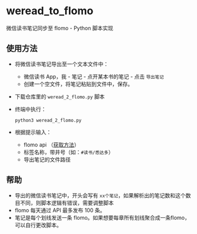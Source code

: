 # weread_to_flomo

微信读书笔记同步至 flomo - Python 脚本实现

## 使用方法

- 将微信读书笔记导出至一个文本文件中：

  - 微信读书 App，我 - 笔记 - 点开某本书的笔记 - 点击 `导出笔记`
  - 创建一个空文件，将笔记粘贴到文件中，保存。
- 下载仓库里的 `weread_2_flomo.py` 脚本
- 终端中执行：

  ```shell
  python3 weread_2_flomo.py
  ```
- 根据提示输入：

  - flomo api （[获取方法](https://v.flomoapp.com/mine?source=incoming_webhook)）
  - 标签名称，带井号（如：`#读书/悉达多`）
  - 导出笔记的文件路径

## 帮助

- 导出的微信读书笔记中，开头会写有 `xx个笔记`，如果解析出的笔记数和这个数目不同，则脚本逻辑有错误，需要调整脚本
- flomo 每天通过 API 最多发布 100 条。
- 笔记是每个划线发送一条 flomo。如果想要每章所有划线聚合成一条flomo，可以自行更改脚本。
